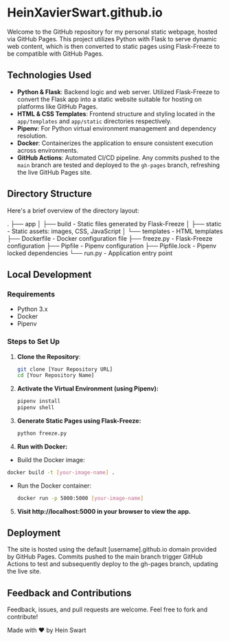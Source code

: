 # HeinXavierSwart.github.io

Welcome to the GitHub repository for my personal static webpage, hosted via GitHub Pages. This project utilizes Python with Flask to serve dynamic web content, which is then converted to static pages using Flask-Freeze to be compatible with GitHub Pages.

## Technologies Used

- **Python & Flask**: Backend logic and web server. Utilized Flask-Freeze to convert the Flask app into a static website suitable for hosting on platforms like GitHub Pages.
- **HTML & CSS Templates**: Frontend structure and styling located in the `app/templates` and `app/static` directories respectively.
- **Pipenv**: For Python virtual environment management and dependency resolution.
- **Docker**: Containerizes the application to ensure consistent execution across environments.
- **GitHub Actions**: Automated CI/CD pipeline. Any commits pushed to the `main` branch are tested and deployed to the `gh-pages` branch, refreshing the live GitHub Pages site.

## Directory Structure

Here's a brief overview of the directory layout:

.
├── app
│ ├── build - Static files generated by Flask-Freeze
│ ├── static - Static assets: images, CSS, JavaScript
│ └── templates - HTML templates
├── Dockerfile - Docker configuration file
├── freeze.py - Flask-Freeze configuration
├── Pipfile - Pipenv configuration
├── Pipfile.lock - Pipenv locked dependencies
└── run.py - Application entry point

## Local Development

### Requirements

- Python 3.x
- Docker
- Pipenv

### Steps to Set Up

1. **Clone the Repository**:
   ```bash
   git clone [Your Repository URL]
   cd [Your Repository Name]
   
2. **Activate the Virtual Environment (using Pipenv):**
    ```bash
    pipenv install
    pipenv shell

3. **Generate Static Pages using Flask-Freeze:**    
    ```bash
    python freeze.py

4. **Run with Docker:**
  - Build the Docker image:
   ```bash
   docker build -t [your-image-name] .
   ```
  - Run the Docker container:
    ```bash
    docker run -p 5000:5000 [your-image-name]
    ```
    
5. **Visit http://localhost:5000 in your browser to view the app.**

## Deployment

The site is hosted using the default [username].github.io domain provided by GitHub Pages. Commits pushed to the main branch trigger GitHub Actions to test and subsequently deploy to the gh-pages branch, updating the live site.

## Feedback and Contributions

Feedback, issues, and pull requests are welcome. Feel free to fork and contribute!

Made with ❤️ by Hein Swart
